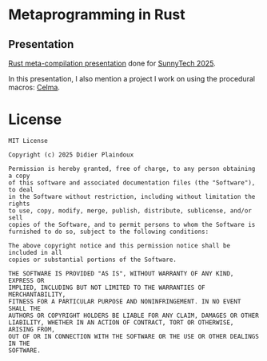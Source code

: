 # Metaprogramming in Rust

## Presentation

[Rust meta-compilation presentation](http://d.plaindoux.free.fr/talks/sunny-tech/rust-meta-compilation/main.html)
done for [SunnyTech 2025](https://sunny-tech.io).

In this presentation, I also mention a project I work on using the procedural macros: [Celma](https://github.com/d-plaindoux/celma).

# License

```
MIT License

Copyright (c) 2025 Didier Plaindoux

Permission is hereby granted, free of charge, to any person obtaining a copy
of this software and associated documentation files (the "Software"), to deal
in the Software without restriction, including without limitation the rights
to use, copy, modify, merge, publish, distribute, sublicense, and/or sell
copies of the Software, and to permit persons to whom the Software is
furnished to do so, subject to the following conditions:

The above copyright notice and this permission notice shall be included in all
copies or substantial portions of the Software.

THE SOFTWARE IS PROVIDED "AS IS", WITHOUT WARRANTY OF ANY KIND, EXPRESS OR
IMPLIED, INCLUDING BUT NOT LIMITED TO THE WARRANTIES OF MERCHANTABILITY,
FITNESS FOR A PARTICULAR PURPOSE AND NONINFRINGEMENT. IN NO EVENT SHALL THE
AUTHORS OR COPYRIGHT HOLDERS BE LIABLE FOR ANY CLAIM, DAMAGES OR OTHER
LIABILITY, WHETHER IN AN ACTION OF CONTRACT, TORT OR OTHERWISE, ARISING FROM,
OUT OF OR IN CONNECTION WITH THE SOFTWARE OR THE USE OR OTHER DEALINGS IN THE
SOFTWARE.
```
